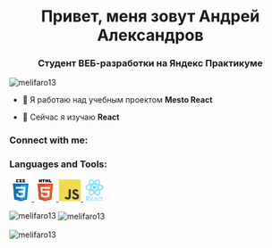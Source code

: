 <h1 align="center">Привет, меня зовут Андрей Александров</h1>
<h3 align="center">Студент ВЕБ-разработки на Яндекс Практикуме</h3>

<p align="left"> <img src="https://komarev.com/ghpvc/?username=melifaro13&label=Profile%20views&color=0e75b6&style=flat" alt="melifaro13" /> </p>

- 🔭 Я работаю над учебным проектом **Mesto React**

- 🌱 Сейчас я изучаю **React**

<h3 align="left">Connect with me:</h3>
<p align="left">
</p>

<h3 align="left">Languages and Tools:</h3>
<p align="left"> <a href="https://www.w3schools.com/css/" target="_blank" rel="noreferrer"> <img src="https://raw.githubusercontent.com/devicons/devicon/master/icons/css3/css3-original-wordmark.svg" alt="css3" width="40" height="40"/> </a> <a href="https://www.w3.org/html/" target="_blank" rel="noreferrer"> <img src="https://raw.githubusercontent.com/devicons/devicon/master/icons/html5/html5-original-wordmark.svg" alt="html5" width="40" height="40"/> </a> <a href="https://developer.mozilla.org/en-US/docs/Web/JavaScript" target="_blank" rel="noreferrer"> <img src="https://raw.githubusercontent.com/devicons/devicon/master/icons/javascript/javascript-original.svg" alt="javascript" width="40" height="40"/> </a> <a href="https://reactjs.org/" target="_blank" rel="noreferrer"> <img src="https://raw.githubusercontent.com/devicons/devicon/master/icons/react/react-original-wordmark.svg" alt="react" width="40" height="40"/> </a> </p>

<p><img align="left" src="https://github-readme-stats.vercel.app/api/top-langs?username=melifaro13&show_icons=true&locale=en&layout=compact" alt="melifaro13" /></p>

<p>&nbsp;<img align="center" src="https://github-readme-stats.vercel.app/api?username=melifaro13&show_icons=true&locale=en" alt="melifaro13" /></p>

<p><img align="center" src="https://github-readme-streak-stats.herokuapp.com/?user=melifaro13&" alt="melifaro13" /></p>

